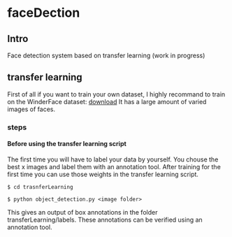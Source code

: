 # faceDection
## Intro
Face detection system based on transfer learning (work in progress)

## transfer learning
First of all if you want to train your own dataset, I highly recommand to train on the WinderFace dataset: <a href="http://shuoyang1213.me/WIDERFACE/">download</a> It has a large amount of varied images of faces.

### steps
#### Before using the transfer learning script
The first time you will have to label your data by yourself. You chouse the best x images and label them with an annotation tool. After training for the first time you can use those weights in the transfer learning script.


```
$ cd trasnferLearning
```

```
$ python object_detection.py <image folder>
```

This gives an output of box annotations in the folder transferLearning/labels. These annotations can be verified using an annotation tool.


